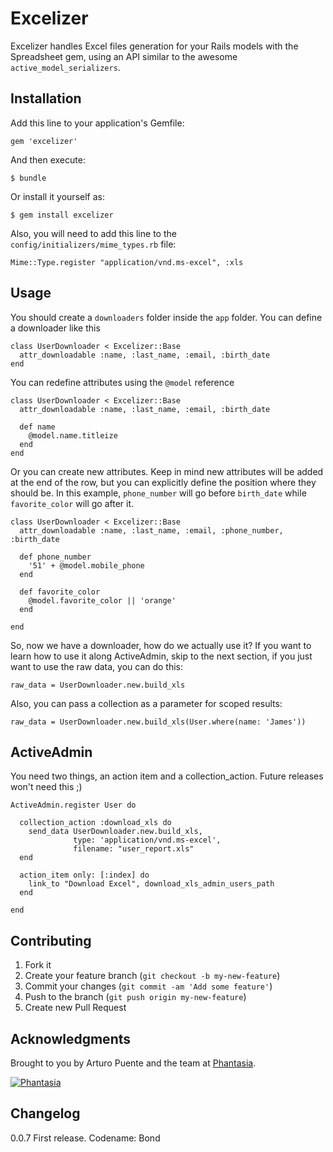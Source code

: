 # Excelizer

Excelizer handles Excel files generation for your Rails models with the Spreadsheet gem, using an API similar to the awesome `active_model_serializers`.

## Installation

Add this line to your application's Gemfile:

    gem 'excelizer'

And then execute:

    $ bundle

Or install it yourself as:

    $ gem install excelizer

Also, you will need to add this line to the `config/initializers/mime_types.rb` file:

    Mime::Type.register "application/vnd.ms-excel", :xls

## Usage

You should create a `downloaders` folder inside the `app` folder. You can define a downloader like this

    class UserDownloader < Excelizer::Base
      attr_downloadable :name, :last_name, :email, :birth_date
    end

You can redefine attributes using the `@model` reference 

    class UserDownloader < Excelizer::Base
      attr_downloadable :name, :last_name, :email, :birth_date

      def name
        @model.name.titleize
      end
    end

Or you can create new attributes. Keep in mind new attributes will be added at the end of the row, but you can explicitly define the position where they should be. In this example, `phone_number` will go before `birth_date` while `favorite_color` will go after it.

    class UserDownloader < Excelizer::Base
      attr_downloadable :name, :last_name, :email, :phone_number, :birth_date

      def phone_number
        '51' + @model.mobile_phone
      end

      def favorite_color
        @model.favorite_color || 'orange'
      end

    end

So, now we have a downloader, how do we actually use it? If you want to learn how to use it along ActiveAdmin, skip to the next section, if you just want to use the raw data, you can do this:

    raw_data = UserDownloader.new.build_xls

Also, you can pass a collection as a parameter for scoped results:
  
    raw_data = UserDownloader.new.build_xls(User.where(name: 'James'))

## ActiveAdmin

You need two things, an action item and a collection_action. Future releases won't need this ;)

    ActiveAdmin.register User do

      collection_action :download_xls do
        send_data UserDownloader.new.build_xls,
                  type: 'application/vnd.ms-excel',
                  filename: "user_report.xls"
      end

      action_item only: [:index] do
        link_to "Download Excel", download_xls_admin_users_path
      end

    end


## Contributing

1. Fork it
2. Create your feature branch (`git checkout -b my-new-feature`)
3. Commit your changes (`git commit -am 'Add some feature'`)
4. Push to the branch (`git push origin my-new-feature`)
5. Create new Pull Request

## Acknowledgments

Brought to you by Arturo Puente and the team at [Phantasia](http://www.phantasia.pe/).

[![Phantasia](http://www.phantasia.pe/wp-content/themes/phantasia/images/logo-phantasia-header.png)](http://www.phantasia.pe/)

## Changelog

0.0.7 First release. Codename: Bond
